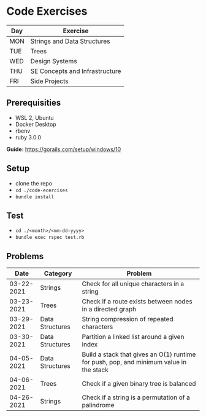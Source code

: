# Code Exercises

| Day | Exercise |
| --- | -------- |
| MON | Strings and Data Structures |
| TUE | Trees |
| WED | Design Systems |
| THU | SE Concepts and Infrastructure |
| FRI | Side Projects |

## Prerequisities

- WSL 2, Ubuntu
- Docker Desktop
- rbenv
- ruby 3.0.0

**Guide:** https://gorails.com/setup/windows/10

## Setup
- clone the repo
- `cd ./code-ecercises`
- `bundle install`

## Test

- `cd ./<month>/<mm-dd-yyyy>`
- `bundle exec rspec test.rb`

## Problems

| Date       | Category | Problem |
| ---------- | -------- | ------- |
| 03-22-2021 | Strings | Check for all unique characters in a string |
| 03-23-2021 | Trees | Check if a route exists between nodes in a directed graph |
| 03-29-2021 | Data Structures | String compression of repeated characters |
| 03-30-2021 | Data Structures | Partition a linked list around a given index |
| 04-05-2021 | Data Structures | Build a stack that gives an O(1) runtime for push, pop, and minimum value in the stack |
| 04-06-2021 | Trees | Check if a given binary tree is balanced |
| 04-26-2021 | Strings | Check if a string is a permutation of a palindrome |
